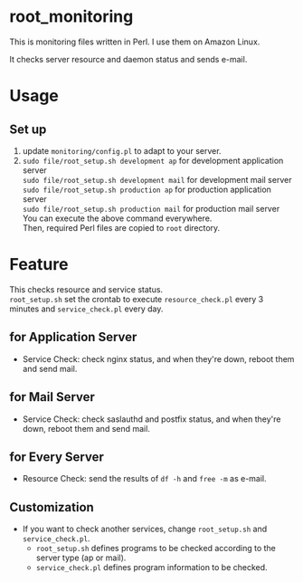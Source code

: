 # root_monitoring

This is monitoring files written in Perl.
I use them on Amazon Linux.

It checks server resource and daemon status and sends e-mail.

# Usage
## Set up
1. update `monitoring/config.pl` to adapt to your server.
1. `sudo file/root_setup.sh development ap` for development application server  
`sudo file/root_setup.sh development mail` for development mail server  
`sudo file/root_setup.sh production ap` for production application server  
`sudo file/root_setup.sh production mail` for production mail server  
You can execute the above command everywhere.  
Then, required Perl files are copied to `root` directory.

# Feature
This checks resource and service status.  
`root_setup.sh` set the crontab to execute `resource_check.pl` every 3 minutes and `service_check.pl` every day.

## for Application Server
* Service Check: check nginx status, and when they're down, reboot them and send mail.

## for Mail Server
* Service Check: check saslauthd and postfix status, and when they're down, reboot them and send mail.

## for Every Server
* Resource Check: send the results of `df -h` and `free -m` as e-mail.

## Customization
* If you want to check another services, change `root_setup.sh` and  `service_check.pl`.
  * `root_setup.sh` defines programs to be checked according to the server type (ap or mail).
  * `service_check.pl` defines program information to be checked.
